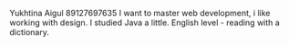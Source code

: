 Yukhtina Aigul
89127697635
I want to master web development, i like working with design. I studied Java a little. English level - reading with a dictionary.
